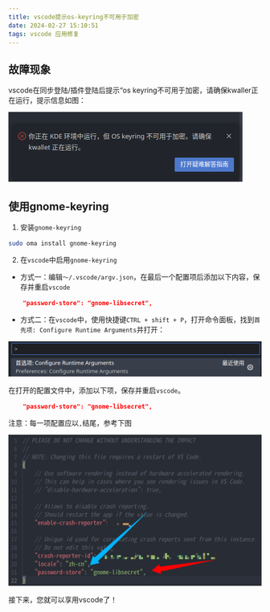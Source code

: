 ```yaml
---
title: vscode提示os-keyring不可用于加密
date: 2024-02-27 15:10:51
tags: vscode 应用修复
---
```


## 故障现象

vscode在同步登陆/插件登陆后提示“os keyring不可用于加密，请确保kwaller正在运行，提示信息如图：

![os keyring不可用于加密，请确保kwaller正在运行](../imgs/vscode-os-keyring-error.png)


## 使用gnome-keyring

1. 安装`gnome-keyring`

```bash
sudo oma install gnome-keyring
```

2. 在`vscode`中启用`gnome-keyring`

* 方式一：编辑`～/.vscode/argv.json`，在最后一个配置项后添加以下内容，保存并重启`vscode`

```json
	"password-store": "gnome-libsecret",
```

* 方式二：在`vscode`中，使用快捷键`CTRL + shift + P`，打开命令面板，找到`首先项: Configure Runtime Arguments`并打开：

![首先项: Configure Runtime Arguments](../imgs/vscode-Configure-Runtime-Arguments.png)

在打开的配置文件中，添加以下项，保存并重启`vscode`。

```json
	"password-store": "gnome-libsecret",
```
注意：每一项配置应以`,`结尾，参考下图

![参考配置](../imgs/vscode-argv-json.png)

接下来，您就可以享用vscode了！